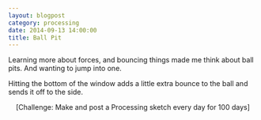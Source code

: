 ```yaml
---
layout: blogpost
category: processing
date: 2014-09-13 14:00:00
title: Ball Pit
---
```


Learning more about forces, and bouncing things made me think about ball pits. And wanting to jump into one.

<canvas data-processing-sources="/Scripts/BallPit.pde"></canvas>

Hitting the bottom of the window adds a little extra bounce to the ball and sends it off to the side.

<center>[Challenge: Make and post a Processing sketch every day for 100 days]</center>